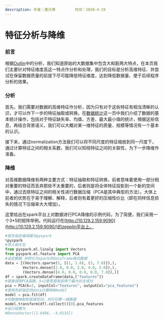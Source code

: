 ```yaml
---
description: 作者：唐元博         时间：2020-4-19
---
```


# 特征分析与降维

### 前言

根据[Outlin](outline.md)中的分析，我们知道原始的大数据集中包含大和脏两大特点，在本页我们主要针对特征维度高这一特点作分析和处理，我们的目标是分析高维特征、并尝试在保留数据质量的前提下尽可能降低特征维度，达到降低数据量、便于后续程序分析的效果。

### 分析

首先，我们需要对数据的高维特征作分析，因为只有对于这些特征有相当清晰的认识，才可以作下一步的特征抽取或转换。在[数据统计](shu-ju-tong-ji.md)这一页中我们介绍了数据的基本统计操作，包括对于特征缺失率、均值、方差、最大最小值的统计，根据这些信息，再结合背景语义，我们可以大概对某一维特征的质量、规模等情况有一个基本的认识。

接下来，通过normalization方法我们可以将不同尺度的特征缩放到同一尺度下，通过计算特征之间的相关系数，我们可以知晓特征之间的关联性，为下一步降维作准备。

### 降维

对高维数据降维有两种主要方式：特征抽取和特征转换，前者意味着使用一部分相对重要的特征而丢弃那些不太重要的，后者则是将全体特征投影到一个新的空间中，通过去除特征之间的相关性进行数据压缩（PCA是其中典型的方法）。大体上前者的优势在于易于理解、解释，后者则有着更好的压缩性价比（即在同样信息损失的情况下压缩率大大增加）。

这里给出在spark平台上对数据进行PCA降维的示例代码，为了简便，我们采用一个3\*5的矩阵举例。代码运行在[http://10.129.2.159:9090](http://10.129.2.159:9090/)的zepplin平台上。

```python
#首先指定编译器为pyspark
%pyspark 
#导入相关包
from pyspark.ml.linalg import Vectors 
from pyspark.ml.feature import PCA 
#设定数据 并转化为spark的dataframe格式数据
data = [(Vectors.sparse(5, [(1, 1.0), (3, 7.0)]),), 
        Vectors.dense([2.0, 0.0, 3.0, 4.0, 5.0]),), 
        (Vectors.dense([4.0, 0.0, 0.0, 6.0, 7.0]),)] 
df = spark.createDataFrame(data,["features"]) 
#直接调用PCA函数，k=2意思是取前两个最大的主成分
pca = PCA(k=2, inputCol="features", outputCol="pca_features") 
#使用先前指定的data计算映射model
model = pca.fit(df) 
#将数据映射到低维空间，并打印第一维数据
model.transform(df).collect()[0].pca_features
#运行结果为
#DenseVector([1.6486, -4.0133])
```



